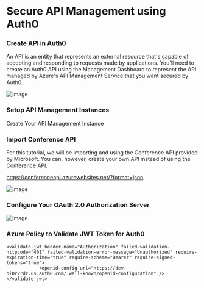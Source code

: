 # Secure API Management using Auth0

### Create API in Auth0

An API is an entity that represents an external resource that's capable of accepting and responding to requests made by applications. You'll need to create an Auth0 API using the Management Dashboard to represent the API managed by Azure's API Management Service that you want secured by Auth0.

![image](https://user-images.githubusercontent.com/6815990/152798013-9130aac9-6695-4f35-9093-5dc20fe8941b.png)

### Setup API Management Instances

Create Your API Management Instance

### Import Conference API 

For this tutorial, we will be importing and using the Conference API provided by Microsoft. You can, however, create your own API instead of using the Conference API.

https://conferenceapi.azurewebsites.net/?format=json

![image](https://user-images.githubusercontent.com/6815990/152799017-bdfde8df-0f0e-4e7b-9362-c9bbeb7ca256.png)

### Configure Your OAuth 2.0 Authorization Server

![image](https://user-images.githubusercontent.com/6815990/152799452-45889649-1bd6-47d2-92b3-5dcf2519e264.png)

### Azure Policy to Validate JWT Token for Auth0
```
<validate-jwt header-name="Authorization" failed-validation-httpcode="401" failed-validation-error-message="Unauthorized" require-expiration-time="true" require-scheme="Bearer" require-signed-tokens="true">
            <openid-config url="https://dev-oi0r2rdz.us.auth0.com/.well-known/openid-configuration" />
</validate-jwt>
```

